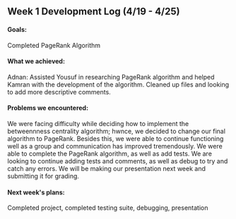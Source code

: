 ## Week 1 Development Log (4/19 - 4/25)

#### Goals: 
Completed PageRank Algorithm

#### What we achieved:
Adnan: Assisted Yousuf in researching PageRank algorithm and helped Kamran with the development of the algorithm. Cleaned up files and looking to add more descriptive comments.

#### Problems we encountered:
We were facing difficulty while deciding how to implement the betweennness centrality algorithm; hwnce, we decided to change our final algorithm to PageRank. Besides this, we were able to continue functioning well as a group and communication has improved tremendously. We were able to complete the PageRank algorithm, as well as add tests. We are looking to continue adding tests and comments, as well as debug to try and catch any errors. We will be making our presentation next week and submitting it for grading.

#### Next week's plans:
Completed project, completed testing suite, debugging, presentation
